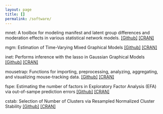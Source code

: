```yaml
---
layout: page
title: []
permalink: /software/
---
```


mnet: A toolbox for modeling manifest and latent group differences and moderation effects in various statistical network models. [[Github]](https://github.com/jmbh/mnet) [[CRAN]](https://cran.r-project.org/web/packages/mnet/index.html)

mgm: Estimation of Time-Varying Mixed Graphical Models [[Github]](https://github.com/jmbh/mgm) [[CRAN]](https://www.rdocumentation.org/packages/mgm/)

inet: Performs inference with the lasso in Gaussian Graphical Models [[Github]](https://github.com/jmbh/inet) [[CRAN]](https://cran.r-project.org/web/packages/inet/index.html)

mousetrap: Functions for importing, preprocessing, analyzing, aggregating, and visualizing mouse-tracking data. [[Github]](https://github.com/jmbh/fspe) [[CRAN]](https://cran.r-project.org/web/packages/mousetrap/index.html)

fspe: Estimating the number of factors in Exploratory Factor Analysis (EFA) via out-of-sampe prediction errors [[Github]](https://github.com/PascalKieslich/mousetrap) [[CRAN]](https://cran.r-project.org/web/packages/fspe/index.html)

cstab: Selection of Number of Clusters via Resampled Normalized Cluster Stability [[Github]](https://github.com/jmbh/cstab) [[CRAN]](https://www.rdocumentation.org/packages/cstab/versions/0.2)



